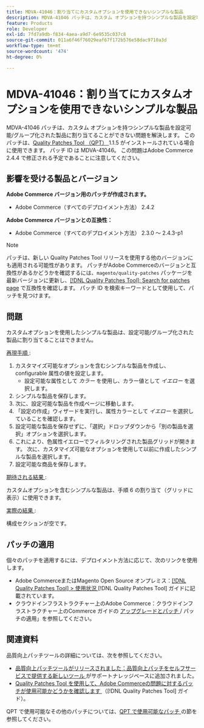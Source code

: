 ```yaml
---
title: MDVA-41046：割り当てにカスタムオプションを使用できないシンプルな製品
description: MDVA-41046 パッチは、カスタム オプションを持つシンプルな製品を設定可能/グループ化された製品に割り当てることができない問題を解決します。 このパッチは、[Quality Patches Tool （QPT） ] （https://experienceleague.adobe.com/en/docs/commerce-operations/tools/quality-patches-tool/quality-patches-tool-to-self-serve-quality-patches） 1.1.5 がインストールされている場合に利用できます。 パッチ ID は MDVA-41046。 この問題はAdobe Commerce 2.4.4 で修正される予定であることに注意してください。
feature: Products
role: Developer
exl-id: 7fd7a9db-f834-4aea-a9d7-6e9535c037c8
source-git-commit: 011a6f46f76029eaf67f172b576e58dac9710a3d
workflow-type: tm+mt
source-wordcount: '474'
ht-degree: 0%

---
```


# MDVA-41046：割り当てにカスタムオプションを使用できないシンプルな製品

MDVA-41046 パッチは、カスタム オプションを持つシンプルな製品を設定可能/グループ化された製品に割り当てることができない問題を解決します。 このパッチは、[Quality Patches Tool （QPT） ](https://experienceleague.adobe.com/en/docs/commerce-operations/tools/quality-patches-tool/quality-patches-tool-to-self-serve-quality-patches)1.1.5 がインストールされている場合に使用できます。 パッチ ID は MDVA-41046。 この問題はAdobe Commerce 2.4.4 で修正される予定であることに注意してください。

## 影響を受ける製品とバージョン

**Adobe Commerce バージョン用のパッチが作成されます。**

* Adobe Commerce（すべてのデプロイメント方法） 2.4.2

**Adobe Commerce バージョンとの互換性：**

* Adobe Commerce（すべてのデプロイメント方法） 2.3.0 ～ 2.4.3-p1

>[!NOTE]
>
>パッチは、新しい Quality Patches Tool リリースを使用する他のバージョンにも適用される可能性があります。 パッチがAdobe Commerceのバージョンと互換性があるかどうかを確認するには、`magento/quality-patches` パッケージを最新バージョンに更新し、[[!DNL Quality Patches Tool]: Search for patches page](https://experienceleague.adobe.com/en/docs/commerce-operations/tools/quality-patches-tool/quality-patches-tool-to-self-serve-quality-patches) で互換性を確認します。 パッチ ID を検索キーワードとして使用して、パッチを見つけます。

## 問題

カスタムオプションを使用したシンプルな製品は、設定可能/グループ化された製品に割り当てることはできません。

<u> 再現手順 </u>:

1. カスタマイズ可能なオプションを含むシンプルな製品を作成し、configurable 属性の値を設定します。
   * 設定可能な属性として *カラー* を使用し、カラー値として *イエロー* を選択します。
1. シンプルな製品を保存します。
1. 次に、設定可能な製品を作成ページに移動します。
1. 「設定の作成」ウィザードを実行し、属性カラーとして *イエロー* を選択していることを確認します。
1. 設定可能な製品を保存せずに、「選択」ドロップダウンから「別の製品を選択」オプションを選択します。
1. これにより、色属性イエローでフィルタリングされた製品グリッドが開きます。 次に、カスタマイズ可能なオプションを使用して以前に作成したシンプルな製品を選択します。
1. 設定可能な商品を保存します。

<u> 期待される結果 </u>:

カスタムオプションを含むシンプルな製品は、手順 6 の割り当て（グリッドに表示）に使用できます。

<u> 実際の結果 </u>:

構成セクションが空です。

## パッチの適用

個々のパッチを適用するには、デプロイメント方法に応じて、次のリンクを使用します。

* Adobe CommerceまたはMagento Open Source オンプレミス：[[!DNL Quality Patches Tool] > 使用状況 ](/help/tools/quality-patches-tool/usage.md) [!DNL Quality Patches Tool] ガイドに記載されています。
* クラウドインフラストラクチャー上のAdobe Commerce：クラウドインフラストラクチャー上のCommerce ガイドの [ アップグレードとパッチ ](https://experienceleague.adobe.com/docs/commerce-cloud-service/user-guide/develop/upgrade/apply-patches.html)/ パッチの適用」を参照してください。

## 関連資料

品質向上パッチツールの詳細については、次を参照してください。

* [ 品質向上パッチツールがリリースされました：品質向上パッチをセルフサービスで提供する新しいツール ](https://experienceleague.adobe.com/en/docs/commerce-operations/tools/quality-patches-tool/quality-patches-tool-to-self-serve-quality-patches) がサポートナレッジベースに追加されました。
* [Quality Patches Tool を使用して、Adobe Commerceの問題に対するパッチが使用可能かどうかを確認します ](/help/tools/quality-patches-tool/patches-available-in-qpt/check-patch-for-magento-issue-with-magento-quality-patches.md) （[!DNL Quality Patches Tool] ガイド）。

QPT で使用可能なその他のパッチについては、[QPT で使用可能なパッチ ](https://support.magento.com/hc/en-us/sections/360010506631-Patches-available-in-MQP-tool-) の節を参照してください。
